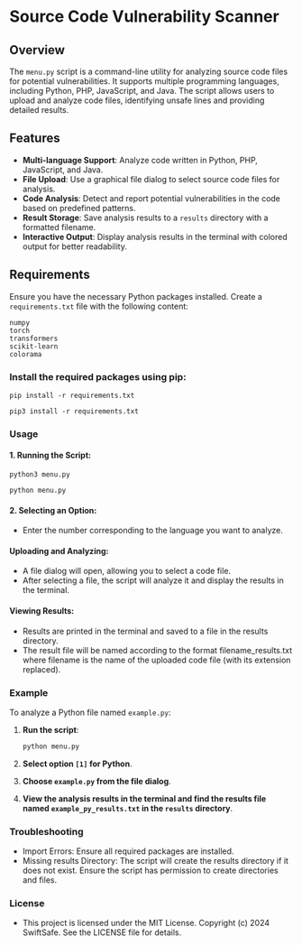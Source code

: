 # Source Code Vulnerability Scanner

## Overview

The `menu.py` script is a command-line utility for analyzing source code files for potential vulnerabilities. It supports multiple programming languages, including Python, PHP, JavaScript, and Java. The script allows users to upload and analyze code files, identifying unsafe lines and providing detailed results.

## Features

- **Multi-language Support**: Analyze code written in Python, PHP, JavaScript, and Java.
- **File Upload**: Use a graphical file dialog to select source code files for analysis.
- **Code Analysis**: Detect and report potential vulnerabilities in the code based on predefined patterns.
- **Result Storage**: Save analysis results to a `results` directory with a formatted filename.
- **Interactive Output**: Display analysis results in the terminal with colored output for better readability.

## Requirements

Ensure you have the necessary Python packages installed. Create a `requirements.txt` file with the following content:

```plaintext
numpy
torch
transformers
scikit-learn
colorama

```

### Install the required packages using pip:

```
pip install -r requirements.txt

pip3 install -r requirements.txt

```

### Usage 

#### 1. Running the Script:

```
python3 menu.py

python menu.py
```

#### 2. Selecting an Option:


- Enter the number corresponding to the language you want to analyze.

#### Uploading and Analyzing:

- A file dialog will open, allowing you to select a code file.
- After selecting a file, the script will analyze it and display the results in the terminal.


#### Viewing Results:

- Results are printed in the terminal and saved to a file in the results directory.
- The result file will be named according to the format filename_results.txt where filename is the name of the uploaded code file (with its extension replaced).


### Example

To analyze a Python file named `example.py`:

1. **Run the script**:

    ```bash
    python menu.py
    ```

2. **Select option `[1]` for Python**.

3. **Choose `example.py` from the file dialog**.

4. **View the analysis results in the terminal and find the results file named `example_py_results.txt` in the `results` directory**.


### Troubleshooting

- Import Errors: Ensure all required packages are installed.
- Missing results Directory: The script will create the results directory if it does not exist. Ensure the script has permission to create directories and files.


### License

- This project is licensed under the MIT License. Copyright (c) 2024 SwiftSafe. See the LICENSE file for details.

